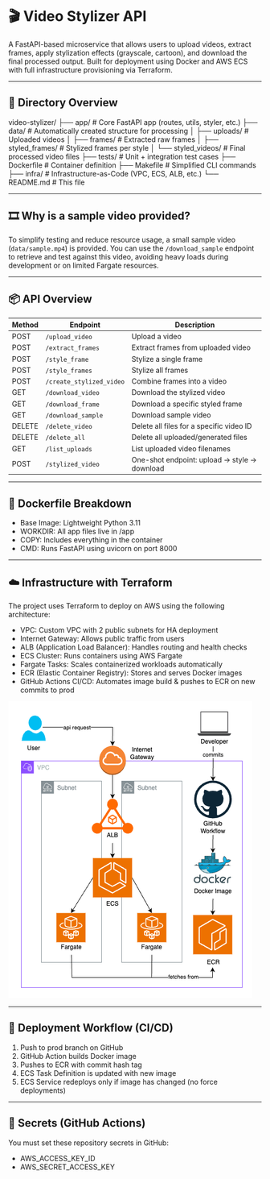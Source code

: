# 🎬 Video Stylizer API

A FastAPI-based microservice that allows users to upload videos, extract frames, apply stylization effects (grayscale, cartoon), and download the final processed output. Built for deployment using Docker and AWS ECS with full infrastructure provisioning via Terraform.

---

## 📁 Directory Overview
video-stylizer/ 
├── app/                  # Core FastAPI app (routes, utils, styler, etc.)
├── data/                 # Automatically created structure for processing
│   ├── uploads/          # Uploaded videos
│   ├── frames/           # Extracted raw frames
│   ├── styled_frames/    # Stylized frames per style
│   └── styled_videos/    # Final processed video files
├── tests/                # Unit + integration test cases
├── Dockerfile            # Container definition
├── Makefile              # Simplified CLI commands
├── infra/            # Infrastructure-as-Code (VPC, ECS, ALB, etc.)
└── README.md             # This file

---

## 🎞️ Why is a sample video provided?

To simplify testing and reduce resource usage, a small sample video (`data/sample.mp4`) is provided. You can use the `/download_sample` endpoint to retrieve and test against this video, avoiding heavy loads during development or on limited Fargate resources.

---

## 📦 API Overview

| Method | Endpoint              | Description                                |
|--------|-----------------------|--------------------------------------------|
| POST   | `/upload_video`       | Upload a video                             |
| POST   | `/extract_frames`     | Extract frames from uploaded video         |
| POST   | `/style_frame`        | Stylize a single frame                     |
| POST   | `/style_frames`       | Stylize all frames                         |
| POST   | `/create_stylized_video` | Combine frames into a video              |
| GET    | `/download_video`     | Download the stylized video                |
| GET    | `/download_frame`     | Download a specific styled frame           |
| GET    | `/download_sample`    | Download sample video                      |
| DELETE | `/delete_video`       | Delete all files for a specific video ID   |
| DELETE | `/delete_all`         | Delete all uploaded/generated files        |
| GET    | `/list_uploads`       | List uploaded video filenames              |
| POST   | `/stylized_video`     | One-shot endpoint: upload → style → download |

---

## 🐳 Dockerfile Breakdown

- Base Image: Lightweight Python 3.11
- WORKDIR: All app files live in /app
- COPY: Includes everything in the container
- CMD: Runs FastAPI using uvicorn on port 8000

---

## ☁️ Infrastructure with Terraform

The project uses Terraform to deploy on AWS using the following architecture:
- VPC: Custom VPC with 2 public subnets for HA deployment
- Internet Gateway: Allows public traffic from users
- ALB (Application Load Balancer): Handles routing and health checks
- ECS Cluster: Runs containers using AWS Fargate
- Fargate Tasks: Scales containerized workloads automatically
- ECR (Elastic Container Registry): Stores and serves Docker images
- GitHub Actions CI/CD: Automates image build & pushes to ECR on new commits to prod

![AWS Infrastructure](./data/Infrastructure_Diagram.png)

---

## 🚀 Deployment Workflow (CI/CD)

1.	Push to prod branch on GitHub
2.	GitHub Action builds Docker image
3.	Pushes to ECR with commit hash tag
4.	ECS Task Definition is updated with new image
5.	ECS Service redeploys only if image has changed (no force deployments)

---

## 🔐 Secrets (GitHub Actions)

You must set these repository secrets in GitHub:
- AWS_ACCESS_KEY_ID
- AWS_SECRET_ACCESS_KEY
